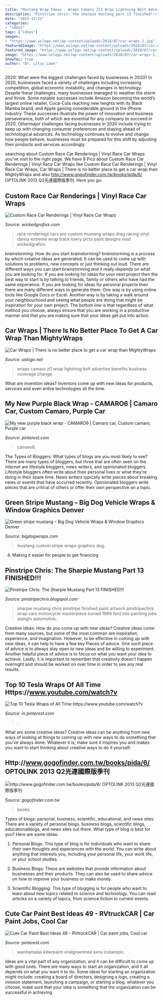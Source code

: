 ```yaml
---
title: "Mustang Wrap Ideas : Wraps Camaro Zl1 Wrap Lightning Bolt Advertise Benefits Business Coverage Change"
description: "Pinstripe chris: the sharpie mustang part 13 finished!!!"
date: "2022-11-22"
categories:
- "ideas"
tags: ["ideas"]
images:
- "https://www.uslogo.net/wp-content/uploads/2018/07/car-wraps-1.jpg"
featuredImage: "https://www.uslogo.net/wp-content/uploads/2018/07/car-wraps-1.jpg"
featured_image: "https://www.uslogo.net/wp-content/uploads/2018/07/car-wraps-1.jpg"
image: "https://www.uslogo.net/wp-content/uploads/2018/07/car-wraps-1.jpg"
ShowToc: true
author: "Dr. Litzy Lowe"
---
```



2020: What were the biggest challenges faced by businesses in 2020?
In 2020, businesses faced a variety of challenges including increasing competition, global economic instability, and changes in technology. Despite these challenges, many businesses managed to weather the storm and thrive. Some notable successes include Amazon becoming the world’s largest online retailer, Coca-Cola reaching new heights with its Black Mamba brand, and Apple gaining considerable ground in the iPhone industry.
These successes illustrate the power of innovation and business perseverance, both of which are essential for any company to succeed in 2020. Othermajor challenges facing businesses in 2020 include trying to keep up with changing consumer preferences and staying ahead of technological advances. As technology continues to evolve and change how people behave, businesses must be prepared for this shift by adjusting their products and services accordingly.

	

		
searching about Custom Race Car Renderings | Vinyl Race Car Wraps you've visit to the right page. We have 8 Pics about Custom Race Car Renderings | Vinyl Race Car Wraps like Custom Race Car Renderings | Vinyl Race Car Wraps, Car Wraps | There is no better place to get a car wrap than MightyWraps and also http://www.gogofinder.com.tw/books/pida/6/ OPTOLINK 2013 Q2光連國際版季刊. Here you go:
		
    
## Custom Race Car Renderings | Vinyl Race Car Wraps

<img loading=lazy src="https://www.wickedgrafixx.com/picts/race-car-renderings/danny-lowry-adrl-extreme-pro-mod-paint-wrap.jpg" onerror="this.onerror=null;this.src='https://tse2.mm.bing.net/th?id=OIP.F7erZ6CvGbLQYLS7klktYAHaE8&amp;pid=15.1';" alt="Custom Race Car Renderings | Vinyl Race Car Wraps">

_Source: wickedgrafixx.com_

>race renderings cars pro custom mustang wraps drag racing vinyl danny extreme wrap track lowry picts paint designs mod wickedgrafixx. 

	

brainstorming: How do you start brainstorming?
brainstorming is a process by which creative ideas are generated. It can be used to come up with solutions to problems, new concepts or just thinking out loud. There are different ways you can start brainstorming and it really depends on what you are looking for. If you are looking for ideas for your next project then the best way to start is by talking to friends, family or others who have had the same experience. If you are looking for ideas for personal projects then there are many different ways to generate them. One way is by using online tools like Google Docs or Excel. Another way is by taking a walk around your neighbourhood and seeing what people are doing that might be inspiration for your own project. The bottom line is that regardless of what method you choose, always ensure that you are working in a productive manner and that you are making sure that your ideas get put into action.

    
## Car Wraps | There Is No Better Place To Get A Car Wrap Than MightyWraps

<img loading=lazy src="https://www.uslogo.net/wp-content/uploads/2018/07/car-wraps-1.jpg" onerror="this.onerror=null;this.src='https://tse4.mm.bing.net/th?id=OIP.YjMAfz3GTb02wiPaYEtz5AHaEc&amp;pid=15.1';" alt="Car Wraps | There is no better place to get a car wrap than MightyWraps">

_Source: uslogo.net_

>wraps camaro zl1 wrap lightning bolt advertise benefits business coverage change. 

	

What are invention ideas?
Inventors come up with new ideas for products, services and even entire technologies all the time.

    
## My New Purple Black Wrap - CAMARO6 | Camaro Car, Custom Camaro, Purple Car

<img loading=lazy src="https://i.pinimg.com/736x/fc/0c/83/fc0c836db4aa2fa9e50b5a2617278997.jpg" onerror="this.onerror=null;this.src='https://tse3.mm.bing.net/th?id=OIP.Y6WFWUqQRzHxXuCcuFfViQHaHP&amp;pid=15.1';" alt="My new purple black wrap - CAMARO6 | Camaro car, Custom camaro, Purple car">

_Source: pinterest.com_

>camaro6. 

	

The Types of Bloggers: What types of blogs are you most likely to see?
There are many types of bloggers, but three that are often seen on the internet are lifestyle bloggers, news writers, and opinionated bloggers. Lifestyle bloggers often write about their personal lives or what they're doing in their spare time. News writers typically write pieces about breaking news or events that have occurred recently. Opinionated bloggers write pieces that are critical of others or offer their own perspective on a topic.

    
## Green Stripe Mustang – Big Dog Vehicle Wraps &amp; Window Graphics Denver

<img loading=lazy src="https://bigdogwraps.com/wp-content/uploads/2014/05/Big-Dog-Graphics_Custom-Wraps_108.jpg" onerror="this.onerror=null;this.src='https://tse4.mm.bing.net/th?id=OIP.u5PDVCFSb9x9zub50e1HRAHaJ4&amp;pid=15.1';" alt="Green stripe mustang – Big Dog Vehicle Wraps &amp; Window Graphics Denver">

_Source: bigdogwraps.com_

>mustang custom stripe wraps graphics dog. 

	

4. Making it easier for people to get financing 

    
## Pinstripe Chris: The Sharpie Mustang Part 13 FINISHED!!!

<img loading=lazy src="http://3.bp.blogspot.com/-4GWlFA2jSvA/T6-4rQP3kcI/AAAAAAAAA74/oaoUqEuJJlU/s1600/IMG_8220.JPG" onerror="this.onerror=null;this.src='https://tse3.mm.bing.net/th?id=OIP.mHqw7Vgbs3R8TLcpimDMuQHaEK&amp;pid=15.1';" alt="Pinstripe Chris: The Sharpie Mustang Part 13 FINISHED!!!">

_Source: pinstripechris.blogspot.com_

>sharpie mustang chris pinstripe finished paint artwork pinstripechris wrap cars motorcycle masterpiece turned 1999 ford into painting jobs stangtv automotive. 

	

Creative ideas: How do you come up with new ideas?
Creative ideas come from many sources, but some of the most common are inspiration, experience, and imagination. However, to be effective in coming up with new ideas, it can help to have a few key Pieces of advice. One such piece of advice is to always stay open to new ideas and be willing to experiment. Another helpful piece of advice is to focus on what you want your idea to achieve. Lastly, it is important to remember that creativity doesn’t happen overnight and should be worked on over time in order to see any real results.

    
## Top 10 Tesla Wraps Of All Time Https://www.youtube.com/watch?v

<img loading=lazy src="https://i.pinimg.com/736x/b4/2a/8c/b42a8c434f8e36338ead6fe1be0f79e7.jpg" onerror="this.onerror=null;this.src='https://tse1.mm.bing.net/th?id=OIP.e1SlIqEa5ovhrvVTRTebDQHaHa&amp;pid=15.1';" alt="Top 10 Tesla Wraps of All Time https://www.youtube.com/watch?v">

_Source: in.pinterest.com_

>. 

	

What are some creative ideas?
Creative ideas can be anything from new ways of looking at things to coming up with new ways to do something that you’ve always done. Whatever it is, make sure it inspires you and makes you want to start thinking about creative ways to do it yourself.

    
## Http://www.gogofinder.com.tw/books/pida/6/ OPTOLINK 2013 Q2光連國際版季刊

<img loading=lazy src="http://www.gogofinder.com.tw/books/pida/6/s/13722181725gRRxqA2.jpg" onerror="this.onerror=null;this.src='https://tse2.mm.bing.net/th?id=OIP.Phryzths2aNqhTaf7KUM-AHaKf&amp;pid=15.1';" alt="http://www.gogofinder.com.tw/books/pida/6/ OPTOLINK 2013 Q2光連國際版季刊">

_Source: gogofinder.com.tw_

>books. 

	

Types of blogs: personal, business, scientific, educational, and news sites.
There are a variety of personal blogs, business blogs, scientific blogs, educationalblogs, and news sites out there. What type of blog is best for you? Here are some ideas:
1. Personal Blogs: This type of blog is for individuals who want to share their own thoughts and experiences with the world. You can write about anything that interests you, including your personal life, your work life, or your school studies.

2. Business Blogs: These are websites that provide information about businesses and their products. They can also be used to share advice on how to improve your business or make money.

3. Scientific Blogging: This type of blogging is for people who want to learn about new topics related to science and technology. You can read articles on a variety of topics, from science fiction to current events.


    
## Cute Car Paint Best Ideas 49 - RVtruckCAR | Car Paint Jobs, Cool Car

<img loading=lazy src="https://i.pinimg.com/originals/09/06/b6/0906b64baecb7351967203740baf4e76.jpg" onerror="this.onerror=null;this.src='https://tse4.mm.bing.net/th?id=OIP.QG7sxfWUOLGO9-vHJRfQ8QHaJ6&amp;pid=15.1';" alt="Cute Car Paint Best Ideas 49 - RVtruckCAR | Car paint jobs, Cool car">

_Source: pinterest.com_

>wanitamalas killerpaint viralgreentree axnu instampin. 

	

Ideas are a vital part of any organization, and it can be difficult to come up with good ones. There are many ways to start an organization, and it all depends on what you want it to do. Some ideas for starting an organization might include: creating a board of directors, designing a logo, creating a mission statement, launching a campaign, or starting a blog. whatever you choose, make sure that your idea is something that the organization can be successful in achieving.

